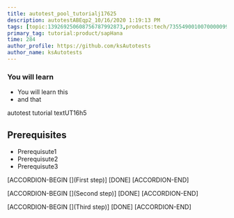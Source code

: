 ```yaml
---
title: autotest_pool_tutorialj17625
description: autotestABEqp2_10/16/2020 1:19:13 PM
tags: [topic:139269250608756787992873,products:tech/73554900100700000996,tutorial:experience/advanced]
primary_tag: tutorial:product/sapHana
time: 284
author_profile: https://github.com/ksAutotests
author_name: ksAutotests
---
```

### You will learn
- You will learn this
- and that

autotest tutorial textUT16h5

## Prerequisites
- Prerequisute1
- Prerequisute2
- Prerequisute3

[ACCORDION-BEGIN [](First step)]
[DONE]
[ACCORDION-END]

[ACCORDION-BEGIN [](Second step)]
[DONE]
[ACCORDION-END]

[ACCORDION-BEGIN [](Third step)]
[DONE]
[ACCORDION-END]


